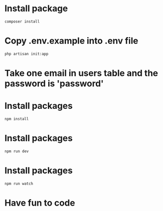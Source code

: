 # Install package

`composer install`

# Copy .env.example into .env file

`php artisan init:app`

# Take one email in users table and the password is 'password'

# Install packages

`npm install`

# Install packages

`npm run dev`

# Install packages

`npm run watch`

# Have fun to code
